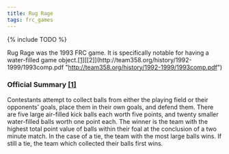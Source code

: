 ```yaml
---
title: Rug Rage
tags: frc_games
---
```

{% include TODO %}

Rug Rage was the 1993 FRC game. It is specifically notable for having a water-filled game object.[[1]](https://web.archive.org/web/20150316194933/http://www3.usfirst.org/sites/default/files/uploadedFiles/Who/FIRST_History/FRC_Game_Summaries_Photos.pdf "https://web.archive.org/web/20150316194933/http://www3.usfirst.org/sites/default/files/uploadedFiles/Who/FIRST_History/FRC_Game_Summaries_Photos.pdf")[[2]](http://team358.org/history/1992-1999/1993comp.pdf "http://team358.org/history/1992-1999/1993comp.pdf")

### Official Summary [[1]](https://web.archive.org/web/20150316194933/http://www3.usfirst.org/sites/default/files/uploadedFiles/Who/FIRST_History/FRC_Game_Summaries_Photos.pdf "https://web.archive.org/web/20150316194933/http://www3.usfirst.org/sites/default/files/uploadedFiles/Who/FIRST_History/FRC_Game_Summaries_Photos.pdf")

Contestants attempt to collect balls from either the playing field or their opponents’ goals, place them in their own goals, and defend them. There are five large air-filled kick balls each worth five points, and twenty smaller water-filled balls worth one point each. The winner is the team with the highest total point value of balls within their foal at the conclusion of a two minute match. In the case of a tie, the team with the most large balls wins. If still a tie, the team which collected their balls first wins.
